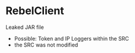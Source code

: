 # RebelClient
Leaked JAR file
- Possible: Token and IP Loggers within the SRC
- the SRC was not modified
